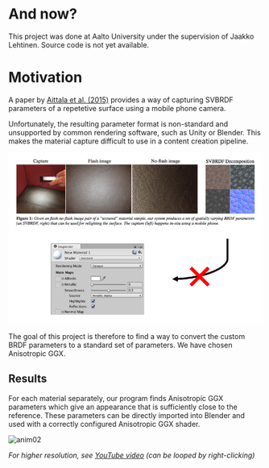 # And now?

This project was done at Aalto University under the supervision of Jaakko Lehtinen. Source code is not yet available.

# Motivation

A paper by [Aittala et al. (2015)](https://mediatech.aalto.fi/publications/graphics/TwoShotSVBRDF/) provides a way of capturing SVBRDF parameters of a repetetive surface using a mobile phone camera.

Unfortunately, the resulting parameter format is non-standard and unsupported by common rendering software, such as Unity or Blender. This makes the material capture difficult to use in a content creation pipeline.

![motivation](motivation.png)

 The goal of this project is therefore to find a way to convert the custom BRDF parameters to a standard set of parameters. We have chosen Anisotropic GGX.

 ## Results

 For each material separately, our program finds Anisotropic GGX parameters which give an appearance that is sufficiently close to the reference. These parameters can be directly imported into Blender and used with a correctly configured Anisotropic GGX shader.

 ![anim02](anim02.gif)

 *For higher resolution, see [YouTube video](https://youtu.be/XacVdo_5m6M) (can be looped by right-clicking)*
